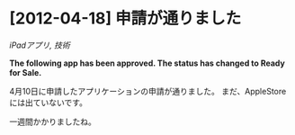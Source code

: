 # [2012-04-18] 申請が通りました
_iPadアプリ, 技術_

**The following app has been approved. The status has changed to Ready for Sale.**


4月10日に申請したアプリケーションの申請が通りました。
まだ、AppleStoreには出ていないです。

一週間かかりましたね。

